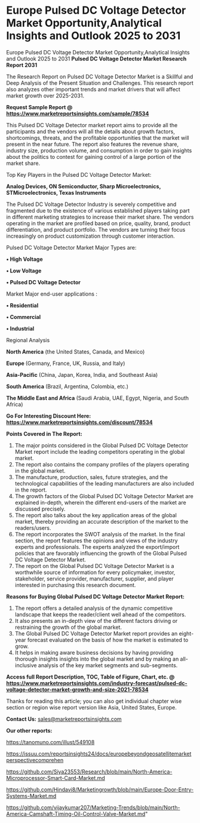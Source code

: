 # Europe Pulsed DC Voltage Detector Market Opportunity,Analytical Insights and Outlook 2025 to 2031
Europe Pulsed DC Voltage Detector Market Opportunity,Analytical Insights and Outlook 2025 to 2031
<strong>Pulsed DC Voltage Detector Market Research Report 2031</strong>

The Research Report on Pulsed DC Voltage Detector Market is a Skillful and Deep Analysis of the Present Situation and Challenges. This research report also analyzes other important trends and market drivers that will affect market growth over 2025-2031.

<strong>Request Sample Report @ <a href=https://www.marketreportsinsights.com/sample/78534>https://www.marketreportsinsights.com/sample/78534</a></strong>

This Pulsed DC Voltage Detector market report aims to provide all the participants and the vendors will all the details about growth factors, shortcomings, threats, and the profitable opportunities that the market will present in the near future. The report also features the revenue share, industry size, production volume, and consumption in order to gain insights about the politics to contest for gaining control of a large portion of the market share.

Top Key Players in the Pulsed DC Voltage Detector Market:

<strong>Analog Devices, ON Semiconductor, Sharp Microelectronics, STMicroelectronics, Texas Instruments</strong>

The Pulsed DC Voltage Detector Industry is severely competitive and fragmented due to the existence of various established players taking part in different marketing strategies to increase their market share. The vendors operating in the market are profiled based on price, quality, brand, product differentiation, and product portfolio. The vendors are turning their focus increasingly on product customization through customer interaction.

Pulsed DC Voltage Detector Market Major Types are:

<strong>• High Voltage

• Low Voltage

• Pulsed DC Voltage Detector</strong>

Market Major end-user applications :

<strong>• Residential

• Commercial

• Industrial</strong>

Regional Analysis

</u><strong><b>North America</b></strong> (the United States, Canada, and Mexico)

<strong><b>Europe </b></strong>(Germany, France, UK, Russia, and Italy)

<strong><b>Asia-Pacific</b></strong> (China, Japan, Korea, India, and Southeast Asia)

<strong><b>South America</b></strong> (Brazil, Argentina, Colombia, etc.)

<strong><b>The Middle East and Africa</b></strong> (Saudi Arabia, UAE, Egypt, Nigeria, and South Africa)

<strong>Go For Interesting Discount Here: <a href=https://www.marketreportsinsights.com/discount/78534>https://www.marketreportsinsights.com/discount/78534</a></strong>

<strong>Points Covered in The Report:</strong>
<ol>
  <li>The major points considered in the Global Pulsed DC Voltage Detector Market report include the leading competitors operating in the global market.</li>
  <li>The report also contains the company profiles of the players operating in the global market.</li>
  <li>The manufacture, production, sales, future strategies, and the technological capabilities of the leading manufacturers are also included in the report.</li>
  <li>The growth factors of the Global Pulsed DC Voltage Detector Market are explained in-depth, wherein the different end-users of the market are discussed precisely.</li>
  <li>The report also talks about the key application areas of the global market, thereby providing an accurate description of the market to the readers/users.</li>
  <li>The report incorporates the SWOT analysis of the market. In the final section, the report features the opinions and views of the industry experts and professionals. The experts analyzed the export/import policies that are favorably influencing the growth of the Global Pulsed DC Voltage Detector Market.</li>
  <li>The report on the Global Pulsed DC Voltage Detector Market is a worthwhile source of information for every policymaker, investor, stakeholder, service provider, manufacturer, supplier, and player interested in purchasing this research document.</li>
</ol>
<strong>Reasons for Buying Global Pulsed DC Voltage Detector Market Report:</strong>

<ol>
  <li>The report offers a detailed analysis of the dynamic competitive landscape that keeps the reader/client well ahead of the competitors.</li>
  <li>It also presents an in-depth view of the different factors driving or restraining the growth of the global market.</li>
  <li>The Global Pulsed DC Voltage Detector Market report provides an eight-year forecast evaluated on the basis of how the market is estimated to grow.</li>
  <li>It helps in making aware business decisions by having providing thorough insights insights into the global market and by making an all-inclusive analysis of the key market segments and sub-segments.</li>
</ol>
<strong>Access full Report Description, TOC, Table of Figure, Chart, etc. @ <a href=https://www.marketreportsinsights.com/industry-forecast/pulsed-dc-voltage-detector-market-growth-and-size-2021-78534>https://www.marketreportsinsights.com/industry-forecast/pulsed-dc-voltage-detector-market-growth-and-size-2021-78534</a></strong>


Thanks for reading this article; you can also get individual chapter wise section or region wise report version like Asia, United States, Europe.

<strong>Contact Us:</strong>
sales@marketreportsinsights.com

<strong>Our other reports:</strong>

<a href=https://tanomuno.com/illust/549108>https://tanomuno.com/illust/549108</a>

<a href=https://issuu.com/reportsinsights24/docs/europebeyondgeosatellitemarketperspectivecomprehen>https://issuu.com/reportsinsights24/docs/europebeyondgeosatellitemarketperspectivecomprehen</a>

<a href=https://github.com/Siya23553/Research/blob/main/North-America-Microprocessor-Smart-Card-Market.md>https://github.com/Siya23553/Research/blob/main/North-America-Microprocessor-Smart-Card-Market.md</a>

<a href=https://github.com/Hindavi8/Marketingrowth/blob/main/Europe-Door-Entry-Systems-Market.md>https://github.com/Hindavi8/Marketingrowth/blob/main/Europe-Door-Entry-Systems-Market.md</a>

<a href=https://github.com/vijaykumar207/Marketing-Trends/blob/main/North-America-Camshaft-Timing-Oil-Control-Valve-Market.md>https://github.com/vijaykumar207/Marketing-Trends/blob/main/North-America-Camshaft-Timing-Oil-Control-Valve-Market.md</a>"

